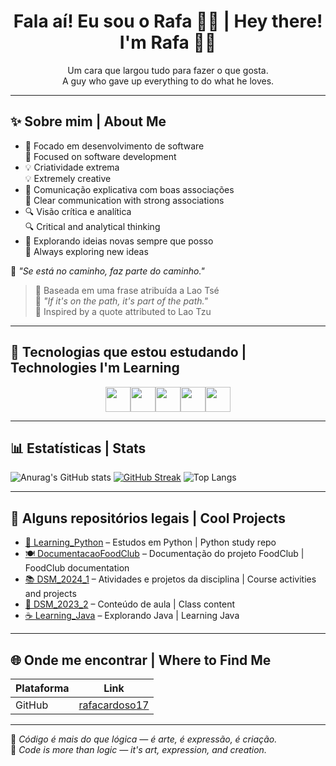 <h1 align="center">Fala aí! Eu sou o Rafa 👨‍💻 | Hey there! I'm Rafa 👨‍💻</h1>

<p align="center">Um cara que largou tudo para fazer o que gosta. <br> A guy who gave up everything to do what he loves.</p>

---

## ✨ Sobre mim | About Me

- 🎯 Focado em desenvolvimento de software  
  🎯 Focused on software development  
- 💡 Criatividade extrema  
  💡 Extremely creative  
- 🧠 Comunicação explicativa com boas associações  
  🧠 Clear communication with strong associations  
- 🔍 Visão crítica e analítica  
  🔍 Critical and analytical thinking  
- 🧪 Explorando ideias novas sempre que posso  
  🧪 Always exploring new ideas

📌 _"Se está no caminho, faz parte do caminho."_  
> 📖 Baseada em uma frase atribuída a Lao Tsé  
📌 _"If it's on the path, it's part of the path."_  
> 📖 Inspired by a quote attributed to Lao Tzu

---

## 🚀 Tecnologias que estou estudando | Technologies I'm Learning

<div style="display: flex; justify-content: center;">
  <img src="https://cdn.jsdelivr.net/gh/devicons/devicon/icons/python/python-original.svg" width="40" />
  <img src="https://cdn.jsdelivr.net/gh/devicons/devicon/icons/java/java-original.svg" width="40" />
  <img src="https://cdn.jsdelivr.net/gh/devicons/devicon/icons/html5/html5-original.svg" width="40" />
  <img src="https://cdn.jsdelivr.net/gh/devicons/devicon/icons/css3/css3-original.svg" width="40" />
  <img src="https://cdn.jsdelivr.net/gh/devicons/devicon/icons/javascript/javascript-original.svg" width="40" />
</div>

---

## 📊 Estatísticas | Stats

![Anurag's GitHub stats](https://github-readme-stats.vercel.app/api?username=rafacardoso17&show_icons=true&theme=tokyonight)
[![GitHub Streak](https://github-readme-streak-stats.herokuapp.com?user=rafacardoso17&theme=tokyonight&date_format=M%20j%5B%2C%20Y%5D)](https://git.io/streak-stats)
![Top Langs](https://github-readme-stats.vercel.app/api/top-langs/?username=rafacardoso17&layout=compact&theme=tokyonight)

---

## 📁 Alguns repositórios legais | Cool Projects

- [📘 Learning_Python](https://github.com/rafacardoso17/Learning_Python) – Estudos em Python | Python study repo
- [🍽️ DocumentacaoFoodClub](https://github.com/alinnecardoso/DocumentacaoFoodClub) – Documentação do projeto FoodClub | FoodClub documentation
- [📚 DSM_2024_1](https://github.com/rafacardoso17/DSM_2024_1) – Atividades e projetos da disciplina | Course activities and projects
- [📗 DSM_2023_2](https://github.com/rafacardoso17/DSM_2023_2) – Conteúdo de aula | Class content
- [☕ Learning_Java](https://github.com/rafacardoso17/Learning_Java) – Explorando Java | Learning Java

---

## 🌐 Onde me encontrar | Where to Find Me

| Plataforma | Link |
|-----------|------|
| GitHub | [rafacardoso17](https://github.com/rafacardoso17) |
<!-- Adicione outras redes aqui, se quiser -->

---

🧠 *Código é mais do que lógica — é arte, é expressão, é criação.*  
🧠 *Code is more than logic — it's art, expression, and creation.*

